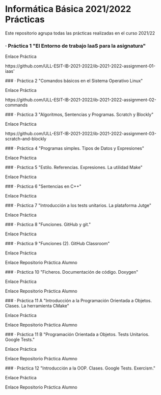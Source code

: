 # **Informática Básica 2021/2022 Prácticas**
<p> Este repositorio agrupa todas las prácticas realizadas en el curso 2021/22 </p>

  ### · Práctica 1 "El Entorno de trabajo IaaS para la asignatura"
  <p> Enlace Práctica </p>
  <p> https://github.com/ULL-ESIT-IB-2021-2022/ib-2021-2022-assignment-01-iaas' </p>
  ### · Práctica 2 "Comandos básicos en el Sistema Operativo Linux"
  <p> Enlace Práctica </p>
  <p> https://github.com/ULL-ESIT-IB-2021-2022/ib-2021-2022-assignment-02-commands </p>
  ### · Práctica 3 "Algoritmos, Sentencias y Programas. Scratch y Blockly"
  <p> Enlace Práctica </p>
  <p> https://github.com/ULL-ESIT-IB-2021-2022/ib-2021-2022-assignment-03-scratch-and-blockly </p>
  ### · Práctica 4 "Programas simples. Tipos de Datos y Expresiones"
  <p> Enlace Práctica </p>
  <https://github.com/ULL-ESIT-IB-2021-2022/ib-2021-2022-assignment-04-basic-programs>
  ### · Práctica 5 "Estilo. Referencias. Expresiones. La utilidad Make"
  <p> Enlace Práctica </p>
  <https://github.com/ULL-ESIT-IB-2021-2022/ib-2021-2022-P05-DataTypes>
  ### · Práctica 6 "Sentencias en C++"
  <p> Enlace Práctica </p>
  <https://github.com/ULL-ESIT-IB-2021-2022/ib-2021-2022-P06-Statements>
  ### · Práctica 7 "Introducción a los tests unitarios. La plataforma Jutge"
  <p> Enlace Práctica </p>
  <https://github.com/ULL-ESIT-IB-2021-2022/ib-2021-2022-P07-UnitT-Jutge>
  ### · Práctica 8 "Funciones. GitHub y git."
  <p> Enlace Práctica </p>
  <https://github.com/ULL-ESIT-IB-2021-2022/ib-2021-2022-P08-GitHub-Functions/blob/main/Functions-GitHub.md>
  ### · Práctica 9 "Funciones (2). GitHub Classroom"
  <p> Enlace Práctica </p>
  <https://github.com/ULL-ESIT-IB-2021-2022/P09-GHClassroom-Functions2/blob/main/Functions2-GHClassroom.md>
  <p> Enlace Repositorio Práctica Alumno </p>
  <https://github.com/ULL-ESIT-IB-2021-2022/ib-2021-2022-p09_funciones2-Javieralmenara01>
  ### · Práctica 10 "Ficheros. Documentación de código. Doxygen"
  <p> Enlace Práctica </p>
  <https://github.com/ULL-ESIT-IB-2021-2022/P10-Files-Doxygen/blob/main/Files-Doxygen.md>
  <p> Enlace Repositorio Práctica Alumno </p>
  <https://github.com/ULL-ESIT-IB-2021-2022/ib-2021-2022-p10_files-Javieralmenara01>
  ### · Práctica 11 A "Introducción a la Programación Orientada a Objetos. Clases. La herramienta CMake"
  <p> Enlace Práctica </p>
  <https://github.com/ULL-ESIT-IB-2021-2022/P11-Classes-CMake/blob/main/Classes-CMake.md>
  <p> Enlace Repositorio Práctica Alumno </p>
  <https://github.com/ULL-ESIT-IB-2021-2022/ib-2021-2022-p11_classes-Javieralmenara01>
  ### · Práctica 11 B "Programación Orientada a Objetos. Tests Unitarios. Google Tests."
  <p> Enlace Práctica </p>
  <https://github.com/ULL-ESIT-IB-2021-2022/P11-OOP-GoogleTests/blob/main/OOP-GoogleTests.md>
  <p> Enlace Repositorio Práctica Alumno </p>
  <https://github.com/ULL-ESIT-IB-2021-2022/ib-2021-2022-p11_oop-gtests-Javieralmenara01>
  ### · Práctica 12 "Introducción a la OOP. Clases. Google Tests. Exercism."
  <p> Enlace Práctica </p>
  <https://github.com/ULL-ESIT-IB-2021-2022/P12-OOP-Exercism/blob/main/OOP-Exercism.md>
  <p> Enlace Repositorio Práctica Alumno </p>
  <https://github.com/ULL-ESIT-IB-2021-2022/ib-2021-2022-p12_oop-exercism-Javieralmenara01>
